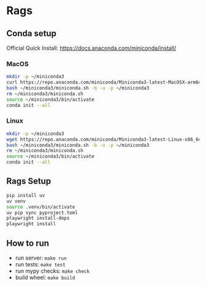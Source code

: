 # Rags


## Conda setup
Official Quick Install: https://docs.anaconda.com/miniconda/install/

### MacOS
```bash
mkdir -p ~/miniconda3
curl https://repo.anaconda.com/miniconda/Miniconda3-latest-MacOSX-arm64.sh -o ~/miniconda3/miniconda.sh
bash ~/miniconda3/miniconda.sh -b -u -p ~/miniconda3
rm ~/miniconda3/miniconda.sh
source ~/miniconda3/bin/activate
conda init --all
```

### Linux
```bash
mkdir -p ~/miniconda3
wget https://repo.anaconda.com/miniconda/Miniconda3-latest-Linux-x86_64.sh -O ~/miniconda3/miniconda.sh
bash ~/miniconda3/miniconda.sh -b -u -p ~/miniconda3
rm ~/miniconda3/miniconda.sh
source ~/miniconda3/bin/activate
conda init --all
```


## Rags Setup

```bash
pip install uv
uv venv
source .venv/bin/activate
uv pip sync pyproject.toml
playwright install-deps
playwright install
```

## How to run
- run server: `make run`
- run tests: `make test`
- run mypy checks: `make check`
- build wheel: `make build`

